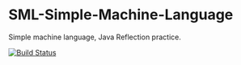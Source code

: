 # SML-Simple-Machine-Language
Simple machine language, Java Reflection practice.

[![Build Status](https://travis-ci.org/kokamo01/SML-Simple-Machine-Language.svg?branch=master)](https://travis-ci.org/kokamo01/SML-Simple-Machine-Language)
